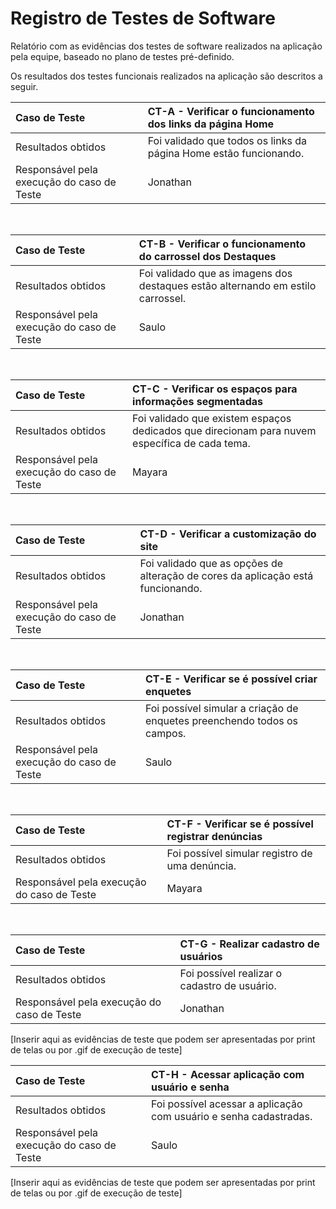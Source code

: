 # Registro de Testes de Software

Relatório com as evidências dos testes de software realizados na aplicação pela equipe, baseado no plano de testes pré-definido.

Os resultados dos testes funcionais realizados na aplicação são descritos a seguir.

|Caso de Teste    | CT-A - Verificar o funcionamento dos links da página Home |
|:---|:---|
| Resultados obtidos | Foi validado que todos os links da página Home estão funcionando.  |
| Responsável pela execução do caso de Teste | Jonathan |

<br>

|Caso de Teste    | CT-B - Verificar o funcionamento do carrossel dos Destaques |
|:---|:---|
| Resultados obtidos | Foi validado que as imagens dos destaques estão alternando em estilo carrossel.|
| Responsável pela execução do caso de Teste | Saulo |

<br>

|Caso de Teste    | CT-C - Verificar os espaços para informações segmentadas |
|:---|:---|
| Resultados obtidos | Foi validado que existem espaços dedicados que direcionam para nuvem específica de cada tema.  |
| Responsável pela execução do caso de Teste | Mayara |

<br>

|Caso de Teste    | CT-D - Verificar a customização do site |
|:---|:---|
| Resultados obtidos | Foi validado  que as opções de alteração de cores da aplicação está funcionando. |
| Responsável pela execução do caso de Teste | Jonathan |

<br>

|Caso de Teste    | CT-E - Verificar se é possível criar enquetes |
|:---|:---|
| Resultados obtidos | Foi possível simular a criação de enquetes preenchendo todos os campos.  |
| Responsável pela execução do caso de Teste | Saulo |

<br>

|Caso de Teste    | CT-F - Verificar se é possível registrar denúncias |
|:---|:---|
| Resultados obtidos | Foi possível simular  registro de uma denúncia. |
| Responsável pela execução do caso de Teste | Mayara |

<br>

|Caso de Teste    | CT-G - Realizar cadastro de usuários |
|:---|:---|
| Resultados obtidos | Foi possível realizar o cadastro de usuário.  |
| Responsável pela execução do caso de Teste | Jonathan |

[Inserir aqui as evidências de teste que podem ser apresentadas por print de telas ou por .gif de execução de teste]

|Caso de Teste    | CT-H - Acessar aplicação com usuário e senha |
|:---|:---|
| Resultados obtidos | Foi possível acessar a aplicação com usuário e senha cadastradas.  |
| Responsável pela execução do caso de Teste | Saulo |

[Inserir aqui as evidências de teste que podem ser apresentadas por print de telas ou por .gif de execução de teste]

